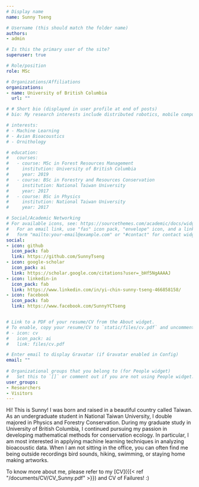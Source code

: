 ```yaml
---
# Display name
name: Sunny Tseng

# Username (this should match the folder name)
authors:
- admin

# Is this the primary user of the site?
superuser: true

# Role/position
role: MSc

# Organizations/Affiliations
organizations:
- name: University of British Columbia
  url: ""

# # Short bio (displayed in user profile at end of posts)
# bio: My research interests include distributed robotics, mobile computing and programmable matter.

# interests:
# - Machine Learning
# - Avian Bioacoustics
# - Ornithology

# education:
#   courses:
#   - course: MSc in Forest Resources Management
#     institution: University of British Columbia
#     year: 2019
#   - course: BSc in Forestry and Resources Conservation
#     institution: National Taiwan University
#     year: 2017
#   - course: BSc in Physics
#     institution: National Taiwan University
#     year: 2017

# Social/Academic Networking
# For available icons, see: https://sourcethemes.com/academic/docs/widgets/#icons
#   For an email link, use "fas" icon pack, "envelope" icon, and a link in the
#   form "mailto:your-email@example.com" or "#contact" for contact widget.
social:
- icon: github
  icon_pack: fab
  link: https://github.com/SunnyTseng
- icon: google-scholar
  icon_pack: ai
  link: https://scholar.google.com/citations?user=_bHf5NgAAAAJ
- icon: linkedin-in
  icon_pack: fab
  link: https://www.linkedin.com/in/yi-chin-sunny-tseng-466858158/  
- icon: facebook
  icon_pack: fab
  link: https://www.facebook.com/SunnyYCTseng


# Link to a PDF of your resume/CV from the About widget.
# To enable, copy your resume/CV to `static/files/cv.pdf` and uncomment the lines below.  
# - icon: cv
#   icon_pack: ai
#   link: files/cv.pdf

# Enter email to display Gravatar (if Gravatar enabled in Config)
email: ""
  
# Organizational groups that you belong to (for People widget)
#   Set this to `[]` or comment out if you are not using People widget.  
user_groups:
- Researchers
- Visitors
---
```


Hi! This is Sunny! I was born and raised in a beautiful country called Taiwan. As an undergraduate student in National Taiwan University, I double majored in Physics and Forestry Conservation. During my graduate study in University of British Columbia, I continued pursuing my passion in developing mathematical methods for conservation ecology. In particular, I am most interested in applying machine learning techniques in analyzing bioacoustic data. When I am not sitting in the office, you can often find me being outside recordings bird sounds, hiking, swimming, or staying home making artworks. 

To know more about me, please refer to my [CV]({{< ref "/documents/CV/CV_Sunny.pdf" >}}) and CV of Failures! :)
